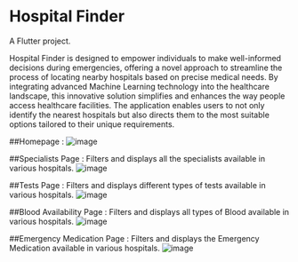 # Hospital Finder

A Flutter project.

Hospital Finder is designed to empower individuals to make well-informed decisions during emergencies, offering a novel approach to streamline the process of locating nearby hospitals based on precise medical needs. By integrating advanced Machine Learning technology into the healthcare landscape, this innovative solution simplifies and enhances the way people access healthcare facilities. The application enables users to not only identify the nearest hospitals but also directs them to the most suitable options tailored to their unique requirements.

##Homepage : 
![image](https://github.com/MedisearchUni/MediSearch/assets/154579732/801bc84f-4994-4e5a-8c19-cf6d9123fed6)

##Specialists Page :
Filters and displays all the specialists available in various hospitals.
![image](https://github.com/MedisearchUni/MediSearch/assets/154579732/e2e261ac-0893-4ff0-9ea9-e3b96b66977b)

##Tests Page :
Filters and displays different types of tests available in various hospitals.
![image](https://github.com/MedisearchUni/MediSearch/assets/154579732/4039c40c-ca17-4ff2-ac11-cbea5076579b)

##Blood Availability Page :
Filters and displays all types of Blood available in various hospitals.
![image](https://github.com/MedisearchUni/MediSearch/assets/154579732/78e2f6e1-3782-47e8-8e6b-4c146e382134)

##Emergency Medication Page :
Filters and displays the Emergency Medication available in various hospitals.
![image](https://github.com/MedisearchUni/MediSearch/assets/154579732/7ae36581-ac44-4fad-9cbb-ad3d8e876389)

